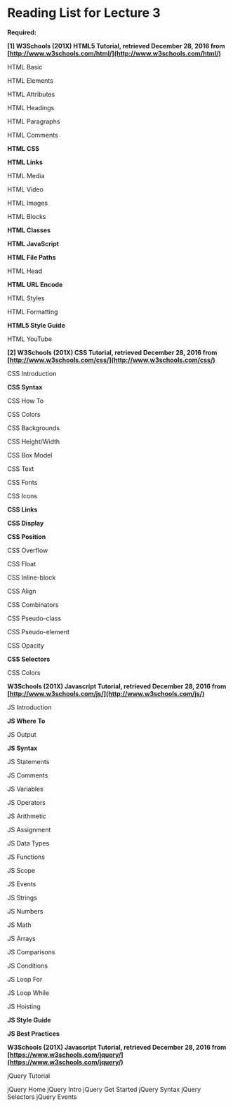 # Reading List for Lecture 3

**Required:**

**[1] W3Schools (201X) HTML5 Tutorial, retrieved December 28, 2016 from [http://www.w3schools.com/html/](http://www.w3schools.com/html/)**

HTML Basic

HTML Elements

HTML Attributes

HTML Headings

HTML Paragraphs

HTML Comments

**HTML CSS**

**HTML Links**

HTML Media

HTML Video

HTML Images

HTML Blocks

**HTML Classes**

**HTML JavaScript**

**HTML File Paths**

HTML Head

**HTML URL Encode**

HTML Styles

HTML Formatting

**HTML5 Style Guide**

HTML YouTube


**[2] W3Schools (201X) CSS Tutorial, retrieved December 28, 2016 from [http://www.w3schools.com/css/](http://www.w3schools.com/css/)**

CSS Introduction

**CSS Syntax**

CSS How To

CSS Colors

CSS Backgrounds

CSS Height/Width

CSS Box Model

CSS Text

CSS Fonts

CSS Icons

**CSS Links**

**CSS Display**

**CSS Position**

CSS Overflow

CSS Float

CSS Inline-block

CSS Align

CSS Combinators

CSS Pseudo-class

CSS Pseudo-element

CSS Opacity

**CSS Selectors**

CSS Colors


**W3Schools (201X) Javascript Tutorial, retrieved December 28, 2016 from [http://www.w3schools.com/js/](http://www.w3schools.com/js/)**

JS Introduction

**JS Where To**

JS Output

**JS Syntax**

JS Statements

JS Comments

JS Variables

JS Operators

JS Arithmetic

JS Assignment

JS Data Types

JS Functions

JS Scope

JS Events

JS Strings

JS Numbers

JS Math

JS Arrays

JS Comparisons

JS Conditions

JS Loop For

JS Loop While

JS Hoisting

**JS Style Guide**

**JS Best Practices**


**W3Schools (201X) Javascript Tutorial, retrieved December 28, 2016 from [https://www.w3schools.com/jquery/](https://www.w3schools.com/jquery/)**

jQuery Tutorial

jQuery Home
jQuery Intro
jQuery Get Started
jQuery Syntax
jQuery Selectors
jQuery Events

